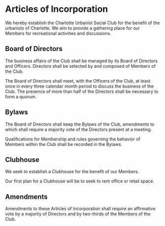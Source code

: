 # Articles of Incorporation

We hereby establish the Charlotte Urbanist Social Club for the benefit of the urbanists of Charlotte.
We aim to provide a gathering place for our Members
for recreational activities and discussions.

## Board of Directors

The business affairs of the Club shall be managed by its Board of Directors and Officers.
Directors shall be selected by and composed of Members of the Club.

The Board of Directors shall meet, with the Officers of the Club, at least once in every three calendar month period to discuss the business of the Club.
The presence of more than half of the Directors shall be necessary to form a quorum.

## Bylaws

The Board of Directors shall keep the Bylaws of the Club, amendments to which shall require a majority vote of the Directors present at a meeting.

Qualifications for Membership and rules governing the behavior of Members within the Club shall be recorded in the Bylaws.

## Clubhouse

We seek to establish a Clubhouse for the benefit of our Members.

Our first plan for a Clubhouse will be to seek to rent office or retail space.

## Amendments

Amendments to these Articles of Incorporation shall require an affirmative vote by a majority of Directors and by two-thirds of the Members of the Club.
